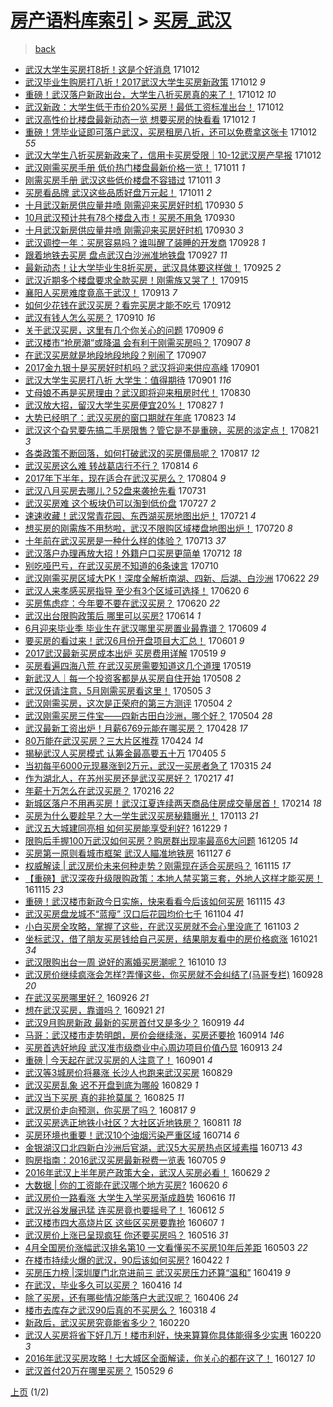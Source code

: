 [房产语料库索引](../../README.md)  > [买房_武汉](买房_武汉.md)
====
> [back](../README.md)

- [武汉大学生买房打8折！这是个好消息](http://jkwz.applinzi.com/ittc/7023650880950371344.html#%E6%AD%A6%E6%B1%89%E5%A4%A7%E5%AD%A6%E7%94%9F%E4%B9%B0%E6%88%BF%E6%89%938%E6%8A%98%EF%BC%81%E8%BF%99%E6%98%AF%E4%B8%AA%E5%A5%BD%E6%B6%88%E6%81%AF) 171012  
- [武汉毕业生购房打八折！2017武汉大学生买房新政策](http://jkwz.applinzi.com/ittc/7023624036398138384.html#%E6%AD%A6%E6%B1%89%E6%AF%95%E4%B8%9A%E7%94%9F%E8%B4%AD%E6%88%BF%E6%89%93%E5%85%AB%E6%8A%98%EF%BC%812017%E6%AD%A6%E6%B1%89%E5%A4%A7%E5%AD%A6%E7%94%9F%E4%B9%B0%E6%88%BF%E6%96%B0%E6%94%BF%E7%AD%96) 171012 *9* 
- [重磅！武汉落户新政出台，大学生八折买房真的来了！](http://jkwz.applinzi.com/ittc/7023567156942472208.html#%E9%87%8D%E7%A3%85%EF%BC%81%E6%AD%A6%E6%B1%89%E8%90%BD%E6%88%B7%E6%96%B0%E6%94%BF%E5%87%BA%E5%8F%B0%EF%BC%8C%E5%A4%A7%E5%AD%A6%E7%94%9F%E5%85%AB%E6%8A%98%E4%B9%B0%E6%88%BF%E7%9C%9F%E7%9A%84%E6%9D%A5%E4%BA%86%EF%BC%81) 171012 *10* 
- [武汉新政：大学生低于市价20%买房！最低工资标准出台！](http://jkwz.applinzi.com/ittc/7023549259566285841.html#%E6%AD%A6%E6%B1%89%E6%96%B0%E6%94%BF%EF%BC%9A%E5%A4%A7%E5%AD%A6%E7%94%9F%E4%BD%8E%E4%BA%8E%E5%B8%82%E4%BB%B720%25%E4%B9%B0%E6%88%BF%EF%BC%81%E6%9C%80%E4%BD%8E%E5%B7%A5%E8%B5%84%E6%A0%87%E5%87%86%E5%87%BA%E5%8F%B0%EF%BC%81) 171012  
- [武汉高性价比楼盘最新动态一览 想要买房的快看看](http://jkwz.applinzi.com/ittc/7023508184323589136.html#%E6%AD%A6%E6%B1%89%E9%AB%98%E6%80%A7%E4%BB%B7%E6%AF%94%E6%A5%BC%E7%9B%98%E6%9C%80%E6%96%B0%E5%8A%A8%E6%80%81%E4%B8%80%E8%A7%88+%E6%83%B3%E8%A6%81%E4%B9%B0%E6%88%BF%E7%9A%84%E5%BF%AB%E7%9C%8B%E7%9C%8B) 171012 *1* 
- [重磅！凭毕业证即可落户武汉，买房租房八折，还可以免费拿这张卡](http://jkwz.applinzi.com/ittc/7023507975023625232.html#%E9%87%8D%E7%A3%85%EF%BC%81%E5%87%AD%E6%AF%95%E4%B8%9A%E8%AF%81%E5%8D%B3%E5%8F%AF%E8%90%BD%E6%88%B7%E6%AD%A6%E6%B1%89%EF%BC%8C%E4%B9%B0%E6%88%BF%E7%A7%9F%E6%88%BF%E5%85%AB%E6%8A%98%EF%BC%8C%E8%BF%98%E5%8F%AF%E4%BB%A5%E5%85%8D%E8%B4%B9%E6%8B%BF%E8%BF%99%E5%BC%A0%E5%8D%A1) 171012 *55* 
- [武汉大学生八折买房新政来了，信用卡买房受限｜10-12武汉房产早报](http://jkwz.applinzi.com/ittc/7023467478884287505.html#%E6%AD%A6%E6%B1%89%E5%A4%A7%E5%AD%A6%E7%94%9F%E5%85%AB%E6%8A%98%E4%B9%B0%E6%88%BF%E6%96%B0%E6%94%BF%E6%9D%A5%E4%BA%86%EF%BC%8C%E4%BF%A1%E7%94%A8%E5%8D%A1%E4%B9%B0%E6%88%BF%E5%8F%97%E9%99%90%EF%BD%9C10-12%E6%AD%A6%E6%B1%89%E6%88%BF%E4%BA%A7%E6%97%A9%E6%8A%A5) 171012  
- [武汉刚需买房手册 低价热门楼盘最新价格一览！](http://jkwz.applinzi.com/ittc/7023151208456520721.html#%E6%AD%A6%E6%B1%89%E5%88%9A%E9%9C%80%E4%B9%B0%E6%88%BF%E6%89%8B%E5%86%8C+%E4%BD%8E%E4%BB%B7%E7%83%AD%E9%97%A8%E6%A5%BC%E7%9B%98%E6%9C%80%E6%96%B0%E4%BB%B7%E6%A0%BC%E4%B8%80%E8%A7%88%EF%BC%81) 171011 *1* 
- [刚需买房手册 武汉这些低价楼盘不容错过](http://jkwz.applinzi.com/ittc/7023151208381023248.html#%E5%88%9A%E9%9C%80%E4%B9%B0%E6%88%BF%E6%89%8B%E5%86%8C+%E6%AD%A6%E6%B1%89%E8%BF%99%E4%BA%9B%E4%BD%8E%E4%BB%B7%E6%A5%BC%E7%9B%98%E4%B8%8D%E5%AE%B9%E9%94%99%E8%BF%87) 171011 *3* 
- [买房看品牌 武汉这些品质好盘万元起！](http://jkwz.applinzi.com/ittc/7023071568811525137.html#%E4%B9%B0%E6%88%BF%E7%9C%8B%E5%93%81%E7%89%8C+%E6%AD%A6%E6%B1%89%E8%BF%99%E4%BA%9B%E5%93%81%E8%B4%A8%E5%A5%BD%E7%9B%98%E4%B8%87%E5%85%83%E8%B5%B7%EF%BC%81) 171011 *2* 
- [十月武汉新房供应量井喷 刚需迎来买房好时机](http://jkwz.applinzi.com/ittc/7019061231422538769.html#%E5%8D%81%E6%9C%88%E6%AD%A6%E6%B1%89%E6%96%B0%E6%88%BF%E4%BE%9B%E5%BA%94%E9%87%8F%E4%BA%95%E5%96%B7+%E5%88%9A%E9%9C%80%E8%BF%8E%E6%9D%A5%E4%B9%B0%E6%88%BF%E5%A5%BD%E6%97%B6%E6%9C%BA) 170930 *5* 
- [10月武汉预计共有78个楼盘入市！买房不用急](http://jkwz.applinzi.com/ittc/7019031270062031889.html#10%E6%9C%88%E6%AD%A6%E6%B1%89%E9%A2%84%E8%AE%A1%E5%85%B1%E6%9C%8978%E4%B8%AA%E6%A5%BC%E7%9B%98%E5%85%A5%E5%B8%82%EF%BC%81%E4%B9%B0%E6%88%BF%E4%B8%8D%E7%94%A8%E6%80%A5) 170930  
- [十月武汉新房供应量井喷 刚需迎来买房好时机](http://jkwz.applinzi.com/ittc/7018989929982592017.html#%E5%8D%81%E6%9C%88%E6%AD%A6%E6%B1%89%E6%96%B0%E6%88%BF%E4%BE%9B%E5%BA%94%E9%87%8F%E4%BA%95%E5%96%B7+%E5%88%9A%E9%9C%80%E8%BF%8E%E6%9D%A5%E4%B9%B0%E6%88%BF%E5%A5%BD%E6%97%B6%E6%9C%BA) 170930 *3* 
- [武汉调控一年：买房容易吗？谁叫醒了装睡的开发商](http://jkwz.applinzi.com/ittc/7018462788970873873.html#%E6%AD%A6%E6%B1%89%E8%B0%83%E6%8E%A7%E4%B8%80%E5%B9%B4%EF%BC%9A%E4%B9%B0%E6%88%BF%E5%AE%B9%E6%98%93%E5%90%97%EF%BC%9F%E8%B0%81%E5%8F%AB%E9%86%92%E4%BA%86%E8%A3%85%E7%9D%A1%E7%9A%84%E5%BC%80%E5%8F%91%E5%95%86) 170928 *1* 
- [跟着地铁去买房 盘点武汉白沙洲准地铁盘](http://jkwz.applinzi.com/ittc/7017892350314152977.html#%E8%B7%9F%E7%9D%80%E5%9C%B0%E9%93%81%E5%8E%BB%E4%B9%B0%E6%88%BF+%E7%9B%98%E7%82%B9%E6%AD%A6%E6%B1%89%E7%99%BD%E6%B2%99%E6%B4%B2%E5%87%86%E5%9C%B0%E9%93%81%E7%9B%98) 170927 *11* 
- [最新动态！让大学毕业生8折买房，武汉具体要这样做！](http://jkwz.applinzi.com/ittc/7017354068140491793.html#%E6%9C%80%E6%96%B0%E5%8A%A8%E6%80%81%EF%BC%81%E8%AE%A9%E5%A4%A7%E5%AD%A6%E6%AF%95%E4%B8%9A%E7%94%9F8%E6%8A%98%E4%B9%B0%E6%88%BF%EF%BC%8C%E6%AD%A6%E6%B1%89%E5%85%B7%E4%BD%93%E8%A6%81%E8%BF%99%E6%A0%B7%E5%81%9A%EF%BC%81) 170925 *2* 
- [武汉近期多个楼盘要求全款买房！刚需族又哭了！](http://jkwz.applinzi.com/ittc/7013480796177040145.html#%E6%AD%A6%E6%B1%89%E8%BF%91%E6%9C%9F%E5%A4%9A%E4%B8%AA%E6%A5%BC%E7%9B%98%E8%A6%81%E6%B1%82%E5%85%A8%E6%AC%BE%E4%B9%B0%E6%88%BF%EF%BC%81%E5%88%9A%E9%9C%80%E6%97%8F%E5%8F%88%E5%93%AD%E4%BA%86%EF%BC%81) 170915  
- [襄阳人买房难度竟高于武汉！](http://jkwz.applinzi.com/ittc/7012725683946783761.html#%E8%A5%84%E9%98%B3%E4%BA%BA%E4%B9%B0%E6%88%BF%E9%9A%BE%E5%BA%A6%E7%AB%9F%E9%AB%98%E4%BA%8E%E6%AD%A6%E6%B1%89%EF%BC%81) 170913 *7* 
- [如何少花钱在武汉买房？看完买房才能不吃亏](http://jkwz.applinzi.com/ittc/7012496261482283792.html#%E5%A6%82%E4%BD%95%E5%B0%91%E8%8A%B1%E9%92%B1%E5%9C%A8%E6%AD%A6%E6%B1%89%E4%B9%B0%E6%88%BF%EF%BC%9F%E7%9C%8B%E5%AE%8C%E4%B9%B0%E6%88%BF%E6%89%8D%E8%83%BD%E4%B8%8D%E5%90%83%E4%BA%8F) 170912  
- [武汉有钱人怎么买房？](http://jkwz.applinzi.com/ittc/7011698892343870480.html#%E6%AD%A6%E6%B1%89%E6%9C%89%E9%92%B1%E4%BA%BA%E6%80%8E%E4%B9%88%E4%B9%B0%E6%88%BF%EF%BC%9F) 170910 *16* 
- [关于武汉买房，这里有几个你关心的问题](http://jkwz.applinzi.com/ittc/7011412869055513616.html#%E5%85%B3%E4%BA%8E%E6%AD%A6%E6%B1%89%E4%B9%B0%E6%88%BF%EF%BC%8C%E8%BF%99%E9%87%8C%E6%9C%89%E5%87%A0%E4%B8%AA%E4%BD%A0%E5%85%B3%E5%BF%83%E7%9A%84%E9%97%AE%E9%A2%98) 170909 *6* 
- [武汉楼市“抢房潮”或降温 会有利于刚需买房吗？](http://jkwz.applinzi.com/ittc/7010572071044908049.html#%E6%AD%A6%E6%B1%89%E6%A5%BC%E5%B8%82%E2%80%9C%E6%8A%A2%E6%88%BF%E6%BD%AE%E2%80%9D%E6%88%96%E9%99%8D%E6%B8%A9+%E4%BC%9A%E6%9C%89%E5%88%A9%E4%BA%8E%E5%88%9A%E9%9C%80%E4%B9%B0%E6%88%BF%E5%90%97%EF%BC%9F) 170907 *8* 
- [在武汉买房就是地段地段地段？别闹了](http://jkwz.applinzi.com/ittc/7010498089574728721.html#%E5%9C%A8%E6%AD%A6%E6%B1%89%E4%B9%B0%E6%88%BF%E5%B0%B1%E6%98%AF%E5%9C%B0%E6%AE%B5%E5%9C%B0%E6%AE%B5%E5%9C%B0%E6%AE%B5%EF%BC%9F%E5%88%AB%E9%97%B9%E4%BA%86) 170907  
- [2017金九银十是买房好时机吗？武汉将迎来供应高峰](http://jkwz.applinzi.com/ittc/7008339215610545169.html#2017%E9%87%91%E4%B9%9D%E9%93%B6%E5%8D%81%E6%98%AF%E4%B9%B0%E6%88%BF%E5%A5%BD%E6%97%B6%E6%9C%BA%E5%90%97%EF%BC%9F%E6%AD%A6%E6%B1%89%E5%B0%86%E8%BF%8E%E6%9D%A5%E4%BE%9B%E5%BA%94%E9%AB%98%E5%B3%B0) 170901  
- [武汉大学生买房打八折 大学生：值得期待](http://jkwz.applinzi.com/ittc/7008252991252202512.html#%E6%AD%A6%E6%B1%89%E5%A4%A7%E5%AD%A6%E7%94%9F%E4%B9%B0%E6%88%BF%E6%89%93%E5%85%AB%E6%8A%98+%E5%A4%A7%E5%AD%A6%E7%94%9F%EF%BC%9A%E5%80%BC%E5%BE%97%E6%9C%9F%E5%BE%85) 170901 *116* 
- [丈母娘不再是买房理由？武汉即将迎来租房时代！](http://jkwz.applinzi.com/ittc/7007729433962873872.html#%E4%B8%88%E6%AF%8D%E5%A8%98%E4%B8%8D%E5%86%8D%E6%98%AF%E4%B9%B0%E6%88%BF%E7%90%86%E7%94%B1%EF%BC%9F%E6%AD%A6%E6%B1%89%E5%8D%B3%E5%B0%86%E8%BF%8E%E6%9D%A5%E7%A7%9F%E6%88%BF%E6%97%B6%E4%BB%A3%EF%BC%81) 170830  
- [武汉放大招，留汉大学生买房便宜20%！](http://jkwz.applinzi.com/ittc/7006525577891415057.html#%E6%AD%A6%E6%B1%89%E6%94%BE%E5%A4%A7%E6%8B%9B%EF%BC%8C%E7%95%99%E6%B1%89%E5%A4%A7%E5%AD%A6%E7%94%9F%E4%B9%B0%E6%88%BF%E4%BE%BF%E5%AE%9C20%25%EF%BC%81) 170827 *1* 
- [大势已经明了：武汉买房的窗口期就在年底](http://jkwz.applinzi.com/ittc/7004939834425345040.html#%E5%A4%A7%E5%8A%BF%E5%B7%B2%E7%BB%8F%E6%98%8E%E4%BA%86%EF%BC%9A%E6%AD%A6%E6%B1%89%E4%B9%B0%E6%88%BF%E7%9A%84%E7%AA%97%E5%8F%A3%E6%9C%9F%E5%B0%B1%E5%9C%A8%E5%B9%B4%E5%BA%95) 170823 *14* 
- [武汉这个旮旯要先搞二手房限售？管它是不是重磅，买房的淡定点！](http://jkwz.applinzi.com/ittc/7004193168327967761.html#%E6%AD%A6%E6%B1%89%E8%BF%99%E4%B8%AA%E6%97%AE%E6%97%AF%E8%A6%81%E5%85%88%E6%90%9E%E4%BA%8C%E6%89%8B%E6%88%BF%E9%99%90%E5%94%AE%EF%BC%9F%E7%AE%A1%E5%AE%83%E6%98%AF%E4%B8%8D%E6%98%AF%E9%87%8D%E7%A3%85%EF%BC%8C%E4%B9%B0%E6%88%BF%E7%9A%84%E6%B7%A1%E5%AE%9A%E7%82%B9%EF%BC%81) 170821 *3* 
- [各类政策不断回落，如何打破武汉的买房僵局呢？](http://jkwz.applinzi.com/ittc/7002784041424913424.html#%E5%90%84%E7%B1%BB%E6%94%BF%E7%AD%96%E4%B8%8D%E6%96%AD%E5%9B%9E%E8%90%BD%EF%BC%8C%E5%A6%82%E4%BD%95%E6%89%93%E7%A0%B4%E6%AD%A6%E6%B1%89%E7%9A%84%E4%B9%B0%E6%88%BF%E5%83%B5%E5%B1%80%E5%91%A2%EF%BC%9F) 170817 *12* 
- [武汉买房这么难 转战葛店行不行？](http://jkwz.applinzi.com/ittc/7001549091119825937.html#%E6%AD%A6%E6%B1%89%E4%B9%B0%E6%88%BF%E8%BF%99%E4%B9%88%E9%9A%BE+%E8%BD%AC%E6%88%98%E8%91%9B%E5%BA%97%E8%A1%8C%E4%B8%8D%E8%A1%8C%EF%BC%9F) 170814 *6* 
- [2017年下半年，现在适合在武汉买房么？](http://jkwz.applinzi.com/ittc/6997893493195015185.html#2017%E5%B9%B4%E4%B8%8B%E5%8D%8A%E5%B9%B4%EF%BC%8C%E7%8E%B0%E5%9C%A8%E9%80%82%E5%90%88%E5%9C%A8%E6%AD%A6%E6%B1%89%E4%B9%B0%E6%88%BF%E4%B9%88%EF%BC%9F) 170804 *9* 
- [武汉八月买房去哪儿？52盘来袭抢先看](http://jkwz.applinzi.com/ittc/6996404459947951121.html#%E6%AD%A6%E6%B1%89%E5%85%AB%E6%9C%88%E4%B9%B0%E6%88%BF%E5%8E%BB%E5%93%AA%E5%84%BF%EF%BC%9F52%E7%9B%98%E6%9D%A5%E8%A2%AD%E6%8A%A2%E5%85%88%E7%9C%8B) 170731  
- [武汉买房难 这个板块仍可以淘到低价盘](http://jkwz.applinzi.com/ittc/6994902514619909137.html#%E6%AD%A6%E6%B1%89%E4%B9%B0%E6%88%BF%E9%9A%BE+%E8%BF%99%E4%B8%AA%E6%9D%BF%E5%9D%97%E4%BB%8D%E5%8F%AF%E4%BB%A5%E6%B7%98%E5%88%B0%E4%BD%8E%E4%BB%B7%E7%9B%98) 170727 *2* 
- [速速收藏！武汉常青花园、东西湖买房地图出炉！](http://jkwz.applinzi.com/ittc/6992675224347477008.html#%E9%80%9F%E9%80%9F%E6%94%B6%E8%97%8F%EF%BC%81%E6%AD%A6%E6%B1%89%E5%B8%B8%E9%9D%92%E8%8A%B1%E5%9B%AD%E3%80%81%E4%B8%9C%E8%A5%BF%E6%B9%96%E4%B9%B0%E6%88%BF%E5%9C%B0%E5%9B%BE%E5%87%BA%E7%82%89%EF%BC%81) 170721 *4* 
- [想买房的刚需族不用愁啦，武汉不限购区域楼盘地图出炉！](http://jkwz.applinzi.com/ittc/6992300143595226129.html#%E6%83%B3%E4%B9%B0%E6%88%BF%E7%9A%84%E5%88%9A%E9%9C%80%E6%97%8F%E4%B8%8D%E7%94%A8%E6%84%81%E5%95%A6%EF%BC%8C%E6%AD%A6%E6%B1%89%E4%B8%8D%E9%99%90%E8%B4%AD%E5%8C%BA%E5%9F%9F%E6%A5%BC%E7%9B%98%E5%9C%B0%E5%9B%BE%E5%87%BA%E7%82%89%EF%BC%81) 170720 *8* 
- [十年前在武汉买房是一种什么样的体验？](http://jkwz.applinzi.com/ittc/6989721379992503313.html#%E5%8D%81%E5%B9%B4%E5%89%8D%E5%9C%A8%E6%AD%A6%E6%B1%89%E4%B9%B0%E6%88%BF%E6%98%AF%E4%B8%80%E7%A7%8D%E4%BB%80%E4%B9%88%E6%A0%B7%E7%9A%84%E4%BD%93%E9%AA%8C%EF%BC%9F) 170713 *37* 
- [武汉落户办理再放大招！外籍户口买房更简单](http://jkwz.applinzi.com/ittc/6989297194996597777.html#%E6%AD%A6%E6%B1%89%E8%90%BD%E6%88%B7%E5%8A%9E%E7%90%86%E5%86%8D%E6%94%BE%E5%A4%A7%E6%8B%9B%EF%BC%81%E5%A4%96%E7%B1%8D%E6%88%B7%E5%8F%A3%E4%B9%B0%E6%88%BF%E6%9B%B4%E7%AE%80%E5%8D%95) 170712 *18* 
- [别吃哑巴亏，在武汉买房不知道的6条谏言](http://jkwz.applinzi.com/ittc/6988693646017561605.html#%E5%88%AB%E5%90%83%E5%93%91%E5%B7%B4%E4%BA%8F%EF%BC%8C%E5%9C%A8%E6%AD%A6%E6%B1%89%E4%B9%B0%E6%88%BF%E4%B8%8D%E7%9F%A5%E9%81%93%E7%9A%846%E6%9D%A1%E8%B0%8F%E8%A8%80) 170710  
- [武汉刚需买房区域大PK！深度全解析南湖、四新、后湖、白沙洲](http://jkwz.applinzi.com/ittc/6982013058862810117.html#%E6%AD%A6%E6%B1%89%E5%88%9A%E9%9C%80%E4%B9%B0%E6%88%BF%E5%8C%BA%E5%9F%9F%E5%A4%A7PK%EF%BC%81%E6%B7%B1%E5%BA%A6%E5%85%A8%E8%A7%A3%E6%9E%90%E5%8D%97%E6%B9%96%E3%80%81%E5%9B%9B%E6%96%B0%E3%80%81%E5%90%8E%E6%B9%96%E3%80%81%E7%99%BD%E6%B2%99%E6%B4%B2) 170622 *29* 
- [武汉人来孝感买房指导 至少有3个区域可选择！](http://jkwz.applinzi.com/ittc/6981274579832931332.html#%E6%AD%A6%E6%B1%89%E4%BA%BA%E6%9D%A5%E5%AD%9D%E6%84%9F%E4%B9%B0%E6%88%BF%E6%8C%87%E5%AF%BC+%E8%87%B3%E5%B0%91%E6%9C%893%E4%B8%AA%E5%8C%BA%E5%9F%9F%E5%8F%AF%E9%80%89%E6%8B%A9%EF%BC%81) 170620 *6* 
- [买房焦虑症：今年要不要在武汉买房？](http://jkwz.applinzi.com/ittc/6981227579817067524.html#%E4%B9%B0%E6%88%BF%E7%84%A6%E8%99%91%E7%97%87%EF%BC%9A%E4%BB%8A%E5%B9%B4%E8%A6%81%E4%B8%8D%E8%A6%81%E5%9C%A8%E6%AD%A6%E6%B1%89%E4%B9%B0%E6%88%BF%EF%BC%9F) 170620 *22* 
- [武汉出台限购政策后 哪里可以买房?](http://jkwz.applinzi.com/ittc/6979067853184435205.html#%E6%AD%A6%E6%B1%89%E5%87%BA%E5%8F%B0%E9%99%90%E8%B4%AD%E6%94%BF%E7%AD%96%E5%90%8E+%E5%93%AA%E9%87%8C%E5%8F%AF%E4%BB%A5%E4%B9%B0%E6%88%BF%3F) 170614 *1* 
- [6月迎来毕业季 毕业生在武汉哪里买房置业最靠谱？](http://jkwz.applinzi.com/ittc/6977102176017974276.html#6%E6%9C%88%E8%BF%8E%E6%9D%A5%E6%AF%95%E4%B8%9A%E5%AD%A3+%E6%AF%95%E4%B8%9A%E7%94%9F%E5%9C%A8%E6%AD%A6%E6%B1%89%E5%93%AA%E9%87%8C%E4%B9%B0%E6%88%BF%E7%BD%AE%E4%B8%9A%E6%9C%80%E9%9D%A0%E8%B0%B1%EF%BC%9F) 170609 *4* 
- [要买房的看过来！武汉6月份开盘项目大汇总！](http://jkwz.applinzi.com/ittc/6974074472272233477.html#%E8%A6%81%E4%B9%B0%E6%88%BF%E7%9A%84%E7%9C%8B%E8%BF%87%E6%9D%A5%EF%BC%81%E6%AD%A6%E6%B1%896%E6%9C%88%E4%BB%BD%E5%BC%80%E7%9B%98%E9%A1%B9%E7%9B%AE%E5%A4%A7%E6%B1%87%E6%80%BB%EF%BC%81) 170601 *9* 
- [2017武汉最新买房成本出炉 买房费用详解](http://jkwz.applinzi.com/ittc/6969316153519244293.html#2017%E6%AD%A6%E6%B1%89%E6%9C%80%E6%96%B0%E4%B9%B0%E6%88%BF%E6%88%90%E6%9C%AC%E5%87%BA%E7%82%89+%E4%B9%B0%E6%88%BF%E8%B4%B9%E7%94%A8%E8%AF%A6%E8%A7%A3) 170519 *9* 
- [买房看遍四海八荒 在武汉买房需要知道这几个道理](http://jkwz.applinzi.com/ittc/6969308420699063301.html#%E4%B9%B0%E6%88%BF%E7%9C%8B%E9%81%8D%E5%9B%9B%E6%B5%B7%E5%85%AB%E8%8D%92+%E5%9C%A8%E6%AD%A6%E6%B1%89%E4%B9%B0%E6%88%BF%E9%9C%80%E8%A6%81%E7%9F%A5%E9%81%93%E8%BF%99%E5%87%A0%E4%B8%AA%E9%81%93%E7%90%86) 170519  
- [新武汉人｜每一个投资客都是从买房自住开始](http://jkwz.applinzi.com/ittc/6965347999474516997.html#%E6%96%B0%E6%AD%A6%E6%B1%89%E4%BA%BA%EF%BD%9C%E6%AF%8F%E4%B8%80%E4%B8%AA%E6%8A%95%E8%B5%84%E5%AE%A2%E9%83%BD%E6%98%AF%E4%BB%8E%E4%B9%B0%E6%88%BF%E8%87%AA%E4%BD%8F%E5%BC%80%E5%A7%8B) 170508 *2* 
- [武汉伢请注意，5月刚需买房看这里！](http://jkwz.applinzi.com/ittc/6964120957248603140.html#%E6%AD%A6%E6%B1%89%E4%BC%A2%E8%AF%B7%E6%B3%A8%E6%84%8F%EF%BC%8C5%E6%9C%88%E5%88%9A%E9%9C%80%E4%B9%B0%E6%88%BF%E7%9C%8B%E8%BF%99%E9%87%8C%EF%BC%81) 170505 *3* 
- [武汉刚需买房，这次是正荣府的第三方测评](http://jkwz.applinzi.com/ittc/6963880758342059012.html#%E6%AD%A6%E6%B1%89%E5%88%9A%E9%9C%80%E4%B9%B0%E6%88%BF%EF%BC%8C%E8%BF%99%E6%AC%A1%E6%98%AF%E6%AD%A3%E8%8D%A3%E5%BA%9C%E7%9A%84%E7%AC%AC%E4%B8%89%E6%96%B9%E6%B5%8B%E8%AF%84) 170504 *2* 
- [武汉刚需买房三件宝——四新古田白沙洲，哪个好？](http://jkwz.applinzi.com/ittc/6963769345783104516.html#%E6%AD%A6%E6%B1%89%E5%88%9A%E9%9C%80%E4%B9%B0%E6%88%BF%E4%B8%89%E4%BB%B6%E5%AE%9D%E2%80%94%E2%80%94%E5%9B%9B%E6%96%B0%E5%8F%A4%E7%94%B0%E7%99%BD%E6%B2%99%E6%B4%B2%EF%BC%8C%E5%93%AA%E4%B8%AA%E5%A5%BD%EF%BC%9F) 170504 *28* 
- [武汉最新工资出炉！月薪6769元能在哪买房？](http://jkwz.applinzi.com/ittc/6961695606736159749.html#%E6%AD%A6%E6%B1%89%E6%9C%80%E6%96%B0%E5%B7%A5%E8%B5%84%E5%87%BA%E7%82%89%EF%BC%81%E6%9C%88%E8%96%AA6769%E5%85%83%E8%83%BD%E5%9C%A8%E5%93%AA%E4%B9%B0%E6%88%BF%EF%BC%9F) 170428 *17* 
- [80万能在武汉买房？三大片区推荐](http://jkwz.applinzi.com/ittc/6960164429936198661.html#80%E4%B8%87%E8%83%BD%E5%9C%A8%E6%AD%A6%E6%B1%89%E4%B9%B0%E6%88%BF%EF%BC%9F%E4%B8%89%E5%A4%A7%E7%89%87%E5%8C%BA%E6%8E%A8%E8%8D%90) 170424 *14* 
- [揭秘武汉人买房模式 认筹金最高要五十万](http://jkwz.applinzi.com/ittc/6952969747338626052.html#%E6%8F%AD%E7%A7%98%E6%AD%A6%E6%B1%89%E4%BA%BA%E4%B9%B0%E6%88%BF%E6%A8%A1%E5%BC%8F+%E8%AE%A4%E7%AD%B9%E9%87%91%E6%9C%80%E9%AB%98%E8%A6%81%E4%BA%94%E5%8D%81%E4%B8%87) 170405 *5* 
- [当初每平6000元现暴涨到2万元，武汉一买房者急了](http://jkwz.applinzi.com/ittc/6945178709601551365.html#%E5%BD%93%E5%88%9D%E6%AF%8F%E5%B9%B36000%E5%85%83%E7%8E%B0%E6%9A%B4%E6%B6%A8%E5%88%B02%E4%B8%87%E5%85%83%EF%BC%8C%E6%AD%A6%E6%B1%89%E4%B8%80%E4%B9%B0%E6%88%BF%E8%80%85%E6%80%A5%E4%BA%86) 170315 *24* 
- [作为湖北人，在苏州买房还是武汉买房好？](http://jkwz.applinzi.com/ittc/6935568395226579973.html#%E4%BD%9C%E4%B8%BA%E6%B9%96%E5%8C%97%E4%BA%BA%EF%BC%8C%E5%9C%A8%E8%8B%8F%E5%B7%9E%E4%B9%B0%E6%88%BF%E8%BF%98%E6%98%AF%E6%AD%A6%E6%B1%89%E4%B9%B0%E6%88%BF%E5%A5%BD%EF%BC%9F) 170217 *41* 
- [年薪十万怎么在武汉买房？](http://jkwz.applinzi.com/ittc/6935262394808009732.html#%E5%B9%B4%E8%96%AA%E5%8D%81%E4%B8%87%E6%80%8E%E4%B9%88%E5%9C%A8%E6%AD%A6%E6%B1%89%E4%B9%B0%E6%88%BF%EF%BC%9F) 170216 *22* 
- [新城区落户不用再买房！武汉江夏连续两天商品住房成交量居首！](http://jkwz.applinzi.com/ittc/6934411596234490885.html#%E6%96%B0%E5%9F%8E%E5%8C%BA%E8%90%BD%E6%88%B7%E4%B8%8D%E7%94%A8%E5%86%8D%E4%B9%B0%E6%88%BF%EF%BC%81%E6%AD%A6%E6%B1%89%E6%B1%9F%E5%A4%8F%E8%BF%9E%E7%BB%AD%E4%B8%A4%E5%A4%A9%E5%95%86%E5%93%81%E4%BD%8F%E6%88%BF%E6%88%90%E4%BA%A4%E9%87%8F%E5%B1%85%E9%A6%96%EF%BC%81) 170214 *18* 
- [买房为什么要趁早？大一学生武汉买房秘籍曝光！](http://jkwz.applinzi.com/ittc/6922533829142381573.html#%E4%B9%B0%E6%88%BF%E4%B8%BA%E4%BB%80%E4%B9%88%E8%A6%81%E8%B6%81%E6%97%A9%EF%BC%9F%E5%A4%A7%E4%B8%80%E5%AD%A6%E7%94%9F%E6%AD%A6%E6%B1%89%E4%B9%B0%E6%88%BF%E7%A7%98%E7%B1%8D%E6%9B%9D%E5%85%89%EF%BC%81) 170113 *21* 
- [武汉五大城建同亮相 如何买房能享受利好?](http://jkwz.applinzi.com/ittc/6917154482592154629.html#%E6%AD%A6%E6%B1%89%E4%BA%94%E5%A4%A7%E5%9F%8E%E5%BB%BA%E5%90%8C%E4%BA%AE%E7%9B%B8+%E5%A6%82%E4%BD%95%E4%B9%B0%E6%88%BF%E8%83%BD%E4%BA%AB%E5%8F%97%E5%88%A9%E5%A5%BD%3F) 161229 *1* 
- [限购后手握100万武汉如何买房？购房群出现率最高6大问题](http://jkwz.applinzi.com/ittc/6908061417818555397.html#%E9%99%90%E8%B4%AD%E5%90%8E%E6%89%8B%E6%8F%A1100%E4%B8%87%E6%AD%A6%E6%B1%89%E5%A6%82%E4%BD%95%E4%B9%B0%E6%88%BF%EF%BC%9F%E8%B4%AD%E6%88%BF%E7%BE%A4%E5%87%BA%E7%8E%B0%E7%8E%87%E6%9C%80%E9%AB%986%E5%A4%A7%E9%97%AE%E9%A2%98) 161205 *14* 
- [买房第一原则看城市框架 武汉人瞄准地铁房](http://jkwz.applinzi.com/ittc/6904508211557565444.html#%E4%B9%B0%E6%88%BF%E7%AC%AC%E4%B8%80%E5%8E%9F%E5%88%99%E7%9C%8B%E5%9F%8E%E5%B8%82%E6%A1%86%E6%9E%B6+%E6%AD%A6%E6%B1%89%E4%BA%BA%E7%9E%84%E5%87%86%E5%9C%B0%E9%93%81%E6%88%BF) 161127 *6* 
- [权威解读 | 武汉房价未来何种走势？刚需现在适合买房吗？](http://jkwz.applinzi.com/ittc/6900824229695456260.html#%E6%9D%83%E5%A8%81%E8%A7%A3%E8%AF%BB+%7C+%E6%AD%A6%E6%B1%89%E6%88%BF%E4%BB%B7%E6%9C%AA%E6%9D%A5%E4%BD%95%E7%A7%8D%E8%B5%B0%E5%8A%BF%EF%BC%9F%E5%88%9A%E9%9C%80%E7%8E%B0%E5%9C%A8%E9%80%82%E5%90%88%E4%B9%B0%E6%88%BF%E5%90%97%EF%BC%9F) 161115 *17* 
- [【重磅】武汉深夜升级限购政策：本地人禁买第三套，外地人这样才能买房！](http://jkwz.applinzi.com/ittc/6900527970346599428.html#%E3%80%90%E9%87%8D%E7%A3%85%E3%80%91%E6%AD%A6%E6%B1%89%E6%B7%B1%E5%A4%9C%E5%8D%87%E7%BA%A7%E9%99%90%E8%B4%AD%E6%94%BF%E7%AD%96%EF%BC%9A%E6%9C%AC%E5%9C%B0%E4%BA%BA%E7%A6%81%E4%B9%B0%E7%AC%AC%E4%B8%89%E5%A5%97%EF%BC%8C%E5%A4%96%E5%9C%B0%E4%BA%BA%E8%BF%99%E6%A0%B7%E6%89%8D%E8%83%BD%E4%B9%B0%E6%88%BF%EF%BC%81) 161115 *23* 
- [重磅！武汉楼市新政今日实施，快来看看今后该如何买房](http://jkwz.applinzi.com/ittc/6900511213355533317.html#%E9%87%8D%E7%A3%85%EF%BC%81%E6%AD%A6%E6%B1%89%E6%A5%BC%E5%B8%82%E6%96%B0%E6%94%BF%E4%BB%8A%E6%97%A5%E5%AE%9E%E6%96%BD%EF%BC%8C%E5%BF%AB%E6%9D%A5%E7%9C%8B%E7%9C%8B%E4%BB%8A%E5%90%8E%E8%AF%A5%E5%A6%82%E4%BD%95%E4%B9%B0%E6%88%BF) 161115 *43* 
- [武汉买房盘龙城不“蓝瘦” 汉口后花园均价七千](http://jkwz.applinzi.com/ittc/6896662744358454276.html#%E6%AD%A6%E6%B1%89%E4%B9%B0%E6%88%BF%E7%9B%98%E9%BE%99%E5%9F%8E%E4%B8%8D%E2%80%9C%E8%93%9D%E7%98%A6%E2%80%9D+%E6%B1%89%E5%8F%A3%E5%90%8E%E8%8A%B1%E5%9B%AD%E5%9D%87%E4%BB%B7%E4%B8%83%E5%8D%83) 161104 *41* 
- [小白买房全攻略，掌握了这些，在武汉买房就不会心里没底了](http://jkwz.applinzi.com/ittc/6896263207433274372.html#%E5%B0%8F%E7%99%BD%E4%B9%B0%E6%88%BF%E5%85%A8%E6%94%BB%E7%95%A5%EF%BC%8C%E6%8E%8C%E6%8F%A1%E4%BA%86%E8%BF%99%E4%BA%9B%EF%BC%8C%E5%9C%A8%E6%AD%A6%E6%B1%89%E4%B9%B0%E6%88%BF%E5%B0%B1%E4%B8%8D%E4%BC%9A%E5%BF%83%E9%87%8C%E6%B2%A1%E5%BA%95%E4%BA%86) 161103 *2* 
- [坐标武汉，借了朋友买房钱给自己买房，结果朋友看中的房价格疯涨](http://jkwz.applinzi.com/ittc/6891408792809374724.html#%E5%9D%90%E6%A0%87%E6%AD%A6%E6%B1%89%EF%BC%8C%E5%80%9F%E4%BA%86%E6%9C%8B%E5%8F%8B%E4%B9%B0%E6%88%BF%E9%92%B1%E7%BB%99%E8%87%AA%E5%B7%B1%E4%B9%B0%E6%88%BF%EF%BC%8C%E7%BB%93%E6%9E%9C%E6%9C%8B%E5%8F%8B%E7%9C%8B%E4%B8%AD%E7%9A%84%E6%88%BF%E4%BB%B7%E6%A0%BC%E7%96%AF%E6%B6%A8) 161021 *34* 
- [武汉限购出台一周 说好的离婚买房潮呢？](http://jkwz.applinzi.com/ittc/6887312938896983045.html#%E6%AD%A6%E6%B1%89%E9%99%90%E8%B4%AD%E5%87%BA%E5%8F%B0%E4%B8%80%E5%91%A8+%E8%AF%B4%E5%A5%BD%E7%9A%84%E7%A6%BB%E5%A9%9A%E4%B9%B0%E6%88%BF%E6%BD%AE%E5%91%A2%EF%BC%9F) 161010 *13* 
- [武汉房价继续疯涨会怎样?弄懂这些，你买房就不会纠结了(马哥专栏)](http://jkwz.applinzi.com/ittc/6882922246271665156.html#%E6%AD%A6%E6%B1%89%E6%88%BF%E4%BB%B7%E7%BB%A7%E7%BB%AD%E7%96%AF%E6%B6%A8%E4%BC%9A%E6%80%8E%E6%A0%B7%3F%E5%BC%84%E6%87%82%E8%BF%99%E4%BA%9B%EF%BC%8C%E4%BD%A0%E4%B9%B0%E6%88%BF%E5%B0%B1%E4%B8%8D%E4%BC%9A%E7%BA%A0%E7%BB%93%E4%BA%86%28%E9%A9%AC%E5%93%A5%E4%B8%93%E6%A0%8F%29) 160928 *20* 
- [在武汉买房哪里好？](http://jkwz.applinzi.com/ittc/6882107793988912132.html#%E5%9C%A8%E6%AD%A6%E6%B1%89%E4%B9%B0%E6%88%BF%E5%93%AA%E9%87%8C%E5%A5%BD%EF%BC%9F) 160926 *21* 
- [想在武汉买房，靠谱吗？](http://jkwz.applinzi.com/ittc/6880271543896114180.html#%E6%83%B3%E5%9C%A8%E6%AD%A6%E6%B1%89%E4%B9%B0%E6%88%BF%EF%BC%8C%E9%9D%A0%E8%B0%B1%E5%90%97%EF%BC%9F) 160921 *21* 
- [武汉9月购房新政 最新的买房首付又是多少？](http://jkwz.applinzi.com/ittc/6879498974775477253.html#%E6%AD%A6%E6%B1%899%E6%9C%88%E8%B4%AD%E6%88%BF%E6%96%B0%E6%94%BF+%E6%9C%80%E6%96%B0%E7%9A%84%E4%B9%B0%E6%88%BF%E9%A6%96%E4%BB%98%E5%8F%88%E6%98%AF%E5%A4%9A%E5%B0%91%EF%BC%9F) 160919 *44* 
- [马哥：武汉楼市走势明朗，房价会继续涨，买房还要抢](http://jkwz.applinzi.com/ittc/6877692806491014148.html#%E9%A9%AC%E5%93%A5%EF%BC%9A%E6%AD%A6%E6%B1%89%E6%A5%BC%E5%B8%82%E8%B5%B0%E5%8A%BF%E6%98%8E%E6%9C%97%EF%BC%8C%E6%88%BF%E4%BB%B7%E4%BC%9A%E7%BB%A7%E7%BB%AD%E6%B6%A8%EF%BC%8C%E4%B9%B0%E6%88%BF%E8%BF%98%E8%A6%81%E6%8A%A2) 160914 *146* 
- [买房首选好地段 武汉准市级商业中心周边项目价值凸显](http://jkwz.applinzi.com/ittc/6877284698631439365.html#%E4%B9%B0%E6%88%BF%E9%A6%96%E9%80%89%E5%A5%BD%E5%9C%B0%E6%AE%B5+%E6%AD%A6%E6%B1%89%E5%87%86%E5%B8%82%E7%BA%A7%E5%95%86%E4%B8%9A%E4%B8%AD%E5%BF%83%E5%91%A8%E8%BE%B9%E9%A1%B9%E7%9B%AE%E4%BB%B7%E5%80%BC%E5%87%B8%E6%98%BE) 160913 *24* 
- [重磅  | 今天起在武汉买房的人注意了！](http://jkwz.applinzi.com/ittc/6872829782651307012.html#%E9%87%8D%E7%A3%85++%7C+%E4%BB%8A%E5%A4%A9%E8%B5%B7%E5%9C%A8%E6%AD%A6%E6%B1%89%E4%B9%B0%E6%88%BF%E7%9A%84%E4%BA%BA%E6%B3%A8%E6%84%8F%E4%BA%86%EF%BC%81) 160901 *4* 
- [武汉等3城房价将暴涨 长沙人也跑来武汉买房](http://jkwz.applinzi.com/ittc/6871714413551289349.html#%E6%AD%A6%E6%B1%89%E7%AD%893%E5%9F%8E%E6%88%BF%E4%BB%B7%E5%B0%86%E6%9A%B4%E6%B6%A8+%E9%95%BF%E6%B2%99%E4%BA%BA%E4%B9%9F%E8%B7%91%E6%9D%A5%E6%AD%A6%E6%B1%89%E4%B9%B0%E6%88%BF) 160829  
- [武汉买房乱象 迟不开盘到底为哪般](http://jkwz.applinzi.com/ittc/6871704519196541957.html#%E6%AD%A6%E6%B1%89%E4%B9%B0%E6%88%BF%E4%B9%B1%E8%B1%A1+%E8%BF%9F%E4%B8%8D%E5%BC%80%E7%9B%98%E5%88%B0%E5%BA%95%E4%B8%BA%E5%93%AA%E8%88%AC) 160829 *1* 
- [武汉当下买房 真的非抢莫属？](http://jkwz.applinzi.com/ittc/6870215556287955973.html#%E6%AD%A6%E6%B1%89%E5%BD%93%E4%B8%8B%E4%B9%B0%E6%88%BF+%E7%9C%9F%E7%9A%84%E9%9D%9E%E6%8A%A2%E8%8E%AB%E5%B1%9E%EF%BC%9F) 160825 *11* 
- [武汉房价走向预测，你买房了吗？](http://jkwz.applinzi.com/ittc/6867375822620591108.html#%E6%AD%A6%E6%B1%89%E6%88%BF%E4%BB%B7%E8%B5%B0%E5%90%91%E9%A2%84%E6%B5%8B%EF%BC%8C%E4%BD%A0%E4%B9%B0%E6%88%BF%E4%BA%86%E5%90%97%EF%BC%9F) 160817 *9* 
- [武汉买房选正地铁小社区？大社区近地铁房？](http://jkwz.applinzi.com/ittc/6865127117305676805.html#%E6%AD%A6%E6%B1%89%E4%B9%B0%E6%88%BF%E9%80%89%E6%AD%A3%E5%9C%B0%E9%93%81%E5%B0%8F%E7%A4%BE%E5%8C%BA%EF%BC%9F%E5%A4%A7%E7%A4%BE%E5%8C%BA%E8%BF%91%E5%9C%B0%E9%93%81%E6%88%BF%EF%BC%9F) 160811 *18* 
- [买房环境也重要！武汉10个油烟污染严重区域](http://jkwz.applinzi.com/ittc/6854639299840181252.html#%E4%B9%B0%E6%88%BF%E7%8E%AF%E5%A2%83%E4%B9%9F%E9%87%8D%E8%A6%81%EF%BC%81%E6%AD%A6%E6%B1%8910%E4%B8%AA%E6%B2%B9%E7%83%9F%E6%B1%A1%E6%9F%93%E4%B8%A5%E9%87%8D%E5%8C%BA%E5%9F%9F) 160714 *6* 
- [金银湖汉口北四新白沙洲后官湖，武汉5大买房热点区域素描](http://jkwz.applinzi.com/ittc/6854260598803792900.html#%E9%87%91%E9%93%B6%E6%B9%96%E6%B1%89%E5%8F%A3%E5%8C%97%E5%9B%9B%E6%96%B0%E7%99%BD%E6%B2%99%E6%B4%B2%E5%90%8E%E5%AE%98%E6%B9%96%EF%BC%8C%E6%AD%A6%E6%B1%895%E5%A4%A7%E4%B9%B0%E6%88%BF%E7%83%AD%E7%82%B9%E5%8C%BA%E5%9F%9F%E7%B4%A0%E6%8F%8F) 160713 *43* 
- [购房指南：2016武汉买房最新税费一览表](http://jkwz.applinzi.com/ittc/6851318222003110917.html#%E8%B4%AD%E6%88%BF%E6%8C%87%E5%8D%97%EF%BC%9A2016%E6%AD%A6%E6%B1%89%E4%B9%B0%E6%88%BF%E6%9C%80%E6%96%B0%E7%A8%8E%E8%B4%B9%E4%B8%80%E8%A7%88%E8%A1%A8) 160705 *9* 
- [2016年武汉上半年房产政策大全，武汉人买房必看！](http://jkwz.applinzi.com/ittc/6849239337740534789.html#2016%E5%B9%B4%E6%AD%A6%E6%B1%89%E4%B8%8A%E5%8D%8A%E5%B9%B4%E6%88%BF%E4%BA%A7%E6%94%BF%E7%AD%96%E5%A4%A7%E5%85%A8%EF%BC%8C%E6%AD%A6%E6%B1%89%E4%BA%BA%E4%B9%B0%E6%88%BF%E5%BF%85%E7%9C%8B%EF%BC%81) 160629 *2* 
- [大数据 | 你的工资能在武汉哪个地方买房?](http://jkwz.applinzi.com/ittc/6845755606061024261.html#%E5%A4%A7%E6%95%B0%E6%8D%AE+%7C+%E4%BD%A0%E7%9A%84%E5%B7%A5%E8%B5%84%E8%83%BD%E5%9C%A8%E6%AD%A6%E6%B1%89%E5%93%AA%E4%B8%AA%E5%9C%B0%E6%96%B9%E4%B9%B0%E6%88%BF%3F) 160620 *6* 
- [武汉房价一路看涨 大学生入学买房渐成趋势](http://jkwz.applinzi.com/ittc/6844235987684951045.html#%E6%AD%A6%E6%B1%89%E6%88%BF%E4%BB%B7%E4%B8%80%E8%B7%AF%E7%9C%8B%E6%B6%A8+%E5%A4%A7%E5%AD%A6%E7%94%9F%E5%85%A5%E5%AD%A6%E4%B9%B0%E6%88%BF%E6%B8%90%E6%88%90%E8%B6%8B%E5%8A%BF) 160616 *11* 
- [武汉光谷发展迅猛 连买房竟也要摇号了！](http://jkwz.applinzi.com/ittc/6842753645174850565.html#%E6%AD%A6%E6%B1%89%E5%85%89%E8%B0%B7%E5%8F%91%E5%B1%95%E8%BF%85%E7%8C%9B+%E8%BF%9E%E4%B9%B0%E6%88%BF%E7%AB%9F%E4%B9%9F%E8%A6%81%E6%91%87%E5%8F%B7%E4%BA%86%EF%BC%81) 160612 *5* 
- [武汉楼市四大高烧片区 这些区买房要靠抢](http://jkwz.applinzi.com/ittc/6841061275630830596.html#%E6%AD%A6%E6%B1%89%E6%A5%BC%E5%B8%82%E5%9B%9B%E5%A4%A7%E9%AB%98%E7%83%A7%E7%89%87%E5%8C%BA+%E8%BF%99%E4%BA%9B%E5%8C%BA%E4%B9%B0%E6%88%BF%E8%A6%81%E9%9D%A0%E6%8A%A2) 160607 *1* 
- [武汉房价上涨已呈现疯狂 你还要买房吗？](http://jkwz.applinzi.com/ittc/6832805154772222980.html#%E6%AD%A6%E6%B1%89%E6%88%BF%E4%BB%B7%E4%B8%8A%E6%B6%A8%E5%B7%B2%E5%91%88%E7%8E%B0%E7%96%AF%E7%8B%82+%E4%BD%A0%E8%BF%98%E8%A6%81%E4%B9%B0%E6%88%BF%E5%90%97%EF%BC%9F) 160516 *31* 
- [4月全国房价涨幅武汉排名第10 一文看懂买不买房10年后差距](http://jkwz.applinzi.com/ittc/6828073602557412356.html#4%E6%9C%88%E5%85%A8%E5%9B%BD%E6%88%BF%E4%BB%B7%E6%B6%A8%E5%B9%85%E6%AD%A6%E6%B1%89%E6%8E%92%E5%90%8D%E7%AC%AC10+%E4%B8%80%E6%96%87%E7%9C%8B%E6%87%82%E4%B9%B0%E4%B8%8D%E4%B9%B0%E6%88%BF10%E5%B9%B4%E5%90%8E%E5%B7%AE%E8%B7%9D) 160503 *22* 
- [在楼市持续火爆的武汉，90后该如何买房?](http://jkwz.applinzi.com/ittc/6823967251220677637.html#%E5%9C%A8%E6%A5%BC%E5%B8%82%E6%8C%81%E7%BB%AD%E7%81%AB%E7%88%86%E7%9A%84%E6%AD%A6%E6%B1%89%EF%BC%8C90%E5%90%8E%E8%AF%A5%E5%A6%82%E4%BD%95%E4%B9%B0%E6%88%BF%3F) 160422 *1* 
- [买房压力榜 |深圳厦门北京进前三  武汉买房压力还算“温和”](http://jkwz.applinzi.com/ittc/6822718944146097156.html#%E4%B9%B0%E6%88%BF%E5%8E%8B%E5%8A%9B%E6%A6%9C+%7C%E6%B7%B1%E5%9C%B3%E5%8E%A6%E9%97%A8%E5%8C%97%E4%BA%AC%E8%BF%9B%E5%89%8D%E4%B8%89++%E6%AD%A6%E6%B1%89%E4%B9%B0%E6%88%BF%E5%8E%8B%E5%8A%9B%E8%BF%98%E7%AE%97%E2%80%9C%E6%B8%A9%E5%92%8C%E2%80%9D) 160419 *9* 
- [在武汉，毕业多久可以买房？](http://jkwz.applinzi.com/ittc/6821660636001862661.html#%E5%9C%A8%E6%AD%A6%E6%B1%89%EF%BC%8C%E6%AF%95%E4%B8%9A%E5%A4%9A%E4%B9%85%E5%8F%AF%E4%BB%A5%E4%B9%B0%E6%88%BF%EF%BC%9F) 160416 *14* 
- [除了买房，还有哪些情况能落户大武汉呢？](http://jkwz.applinzi.com/ittc/6817971306565731333.html#%E9%99%A4%E4%BA%86%E4%B9%B0%E6%88%BF%EF%BC%8C%E8%BF%98%E6%9C%89%E5%93%AA%E4%BA%9B%E6%83%85%E5%86%B5%E8%83%BD%E8%90%BD%E6%88%B7%E5%A4%A7%E6%AD%A6%E6%B1%89%E5%91%A2%EF%BC%9F) 160406 *24* 
- [楼市去库存之武汉90后真的不买房么？](http://jkwz.applinzi.com/ittc/6810956791634461701.html#%E6%A5%BC%E5%B8%82%E5%8E%BB%E5%BA%93%E5%AD%98%E4%B9%8B%E6%AD%A6%E6%B1%8990%E5%90%8E%E7%9C%9F%E7%9A%84%E4%B8%8D%E4%B9%B0%E6%88%BF%E4%B9%88%EF%BC%9F) 160318 *4* 
- [新政后，武汉买房究竟能省多少？](http://jkwz.applinzi.com/ittc/6800998351726183428.html#%E6%96%B0%E6%94%BF%E5%90%8E%EF%BC%8C%E6%AD%A6%E6%B1%89%E4%B9%B0%E6%88%BF%E7%A9%B6%E7%AB%9F%E8%83%BD%E7%9C%81%E5%A4%9A%E5%B0%91%EF%BC%9F) 160220  
- [武汉人买房将省下好几万！楼市利好，快来算算你具体能得多少实惠](http://jkwz.applinzi.com/ittc/6800822415298921477.html#%E6%AD%A6%E6%B1%89%E4%BA%BA%E4%B9%B0%E6%88%BF%E5%B0%86%E7%9C%81%E4%B8%8B%E5%A5%BD%E5%87%A0%E4%B8%87%EF%BC%81%E6%A5%BC%E5%B8%82%E5%88%A9%E5%A5%BD%EF%BC%8C%E5%BF%AB%E6%9D%A5%E7%AE%97%E7%AE%97%E4%BD%A0%E5%85%B7%E4%BD%93%E8%83%BD%E5%BE%97%E5%A4%9A%E5%B0%91%E5%AE%9E%E6%83%A0) 160220 *3* 
- [2016年武汉买房攻略！七大城区全面解读，你关心的都在这了！](http://jkwz.applinzi.com/ittc/6792073904281617413.html#2016%E5%B9%B4%E6%AD%A6%E6%B1%89%E4%B9%B0%E6%88%BF%E6%94%BB%E7%95%A5%EF%BC%81%E4%B8%83%E5%A4%A7%E5%9F%8E%E5%8C%BA%E5%85%A8%E9%9D%A2%E8%A7%A3%E8%AF%BB%EF%BC%8C%E4%BD%A0%E5%85%B3%E5%BF%83%E7%9A%84%E9%83%BD%E5%9C%A8%E8%BF%99%E4%BA%86%EF%BC%81) 160127 *10* 
- [武汉首付20万在哪里买房？](http://jkwz.applinzi.com/ittc/547650611418804455.html#%E6%AD%A6%E6%B1%89%E9%A6%96%E4%BB%9820%E4%B8%87%E5%9C%A8%E5%93%AA%E9%87%8C%E4%B9%B0%E6%88%BF%EF%BC%9F) 150529 *6* 


 [上页](买房_武汉.md)           (1/2)